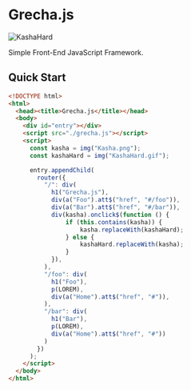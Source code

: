 # Grecha.js

![KashaHard](KashaHard.gif)

Simple Front-End JavaScript Framework. 
<!-- Originally designed for [emoteJAM](https://github.com/tsoding/emoteJAM). The name basically means [buckwheat](https://en.wikipedia.org/wiki/Buckwheat) in russian.
https://tsoding.org/grecha.js/example.html -->
## Quick Start



```html
<!DOCTYPE html>
<html>
  <head><title>Grecha.js</title></head>
  <body>
    <div id="entry"></div>
    <script src="./grecha.js"></script>
    <script>
      const kasha = img("Kasha.png");
      const kashaHard = img("KashaHard.gif");

      entry.appendChild(
        router({
          "/": div(
            h1("Grecha.js"),
            div(a("Foo").att$("href", "#/foo")),
            div(a("Bar").att$("href", "#/bar")),
            div(kasha).onclick$(function () {
                if (this.contains(kasha)) {
                    kasha.replaceWith(kashaHard);
                } else {
                    kashaHard.replaceWith(kasha);
                }
            }),
          ),
          "/foo": div(
            h1("Foo"),
            p(LOREM),
            div(a("Home").att$("href", "#")),
          ),
          "/bar": div(
            h1("Bar"),
            p(LOREM),
            div(a("Home").att$("href", "#"))
          )
        })
      );
    </script>
  </body>
</html>
```

